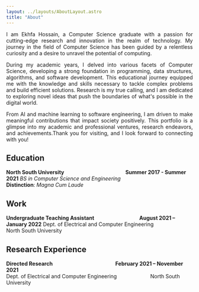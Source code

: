 ```yaml
---
layout: ../layouts/AboutLayout.astro
title: "About"
---
```


<p style="text-align: justify;">
I am Ekhfa Hossain, a Computer Science graduate with a passion for cutting-edge research and innovation in the realm of technology. My journey in the field of Computer Science has been guided by a relentless curiosity and a desire to unravel the potential of computing.
</p>
<p style="text-align: justify;">
During my academic years, I delved into various facets of Computer Science, developing a strong foundation in programming, data structures, algorithms, and software development. This educational journey equipped me with the knowledge and skills necessary to tackle complex problems and build efficient solutions. Research is my true calling, and I am dedicated to exploring novel ideas that push the boundaries of what's possible in the digital world.
</p>
<p style="text-align: justify;">
From AI and machine learning to software engineering, I am driven to make meaningful contributions that impact society positively. This portfolio is a glimpse into my academic and professional ventures, research endeavors, and achievements.Thank you for visiting, and I look forward to connecting with you!
</p>

## Education

**North South University** &nbsp;&nbsp;&nbsp;&nbsp;&nbsp;&nbsp;&nbsp;&nbsp;&nbsp;&nbsp;&nbsp;&nbsp;&nbsp;&nbsp;&nbsp;&nbsp;&nbsp;&nbsp;&nbsp;&nbsp;&nbsp;&nbsp;&nbsp;&nbsp;&nbsp;&nbsp;&nbsp;&nbsp;&nbsp;&nbsp;&nbsp;&nbsp;&nbsp;&nbsp;&nbsp;&nbsp;&nbsp;&nbsp;&nbsp;&nbsp;
**Summer 2017 - Summer 2021**
_BS in Computer Science and Engineering_  
**Distinction**: _Magna Cum Laude_

## Work

**Undergraduate Teaching Assistant** &nbsp;&nbsp;&nbsp;&nbsp;&nbsp;&nbsp;&nbsp;&nbsp;&nbsp;&nbsp;&nbsp;&nbsp;&nbsp;&nbsp;&nbsp;&nbsp;&nbsp;&nbsp;&nbsp;&nbsp;&nbsp;&nbsp;&nbsp;&nbsp;&nbsp;&nbsp;&nbsp;&nbsp;&nbsp;
**August 2021 – January 2022**
Dept. of Electrical and Computer Engineering &nbsp;&nbsp;&nbsp;&nbsp;&nbsp;&nbsp;&nbsp;&nbsp;&nbsp;&nbsp;&nbsp;&nbsp;&nbsp;&nbsp;&nbsp;&nbsp;&nbsp;&nbsp;&nbsp;&nbsp;&nbsp; North South University

## Research Experience

**Directed Research** &nbsp;&nbsp;&nbsp;&nbsp;&nbsp;&nbsp;&nbsp;&nbsp;&nbsp;&nbsp;&nbsp;&nbsp;&nbsp;&nbsp;&nbsp;&nbsp;&nbsp;&nbsp;&nbsp;&nbsp;&nbsp;&nbsp;&nbsp;&nbsp;&nbsp;&nbsp;&nbsp;&nbsp;&nbsp;&nbsp;&nbsp;&nbsp;&nbsp;&nbsp;&nbsp;&nbsp;&nbsp;&nbsp;&nbsp;&nbsp;&nbsp;
**February 2021 – November 2021**  
Dept. of Electrical and Computer Engineering &nbsp;&nbsp;&nbsp;&nbsp;&nbsp;&nbsp;&nbsp;&nbsp;&nbsp;&nbsp;&nbsp;&nbsp;&nbsp;&nbsp;&nbsp;&nbsp;&nbsp;&nbsp;&nbsp;&nbsp;&nbsp; North South University
